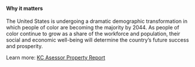#### Why it matters

The United States is undergoing a dramatic demographic transformation in
which people of color are becoming the majority by 2044. As people of
color continue to grow as a share of the workforce and population, their
social and economic well-being will determine the country’s future
success and prosperity.

Learn more:
<a href="http://nationalequityatlas.org/indicators/Race~ethnicity/Map:41391/Seattle_City,_WA/false/geotype:census_tract/geo_parents.city100:53024/value1:2014/value2:7/" target="_blank">KC
Asessor Property Report <i class="fa fa-external-link"></i></a>
